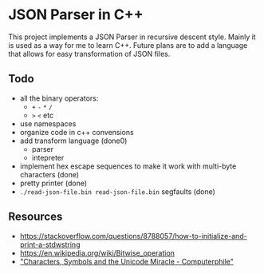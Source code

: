 # JSON Parser in C++

This project implements a JSON Parser in recursive descent style.
Mainly it is used as a way for me to learn C++. Future plans are
to add a language that allows for easy transformation of JSON
files.

## Todo

* all the binary operators:
    * `+` `-` `*` `/`
    * `>` `<` etc
* use namespaces
* organize code in c++ convensions
* add transform language (done0)
    * parser
    * intepreter
* implement hex escape sequences to make it work with multi-byte characters (done)
* pretty printer (done)
* `./read-json-file.bin read-json-file.bin` segfaults (done)

## Resources

* https://stackoverflow.com/questions/8788057/how-to-initialize-and-print-a-stdwstring
* https://en.wikipedia.org/wiki/Bitwise_operation
* ["Characters, Symbols and the Unicode Miracle - Computerphile"](https://www.youtube.com/watch?v=MijmeoH9LT4)
                        